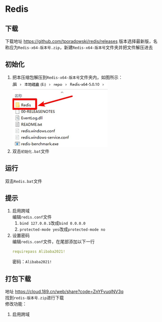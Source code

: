 # Redis

## 下载
下载地址 https://github.com/tporadowski/redis/releases 版本选择最新版，名称应为`Redis-x64-版本号.zip`，新建`Redis-x64-版本号`文件夹并把文件解压进去

## 初始化
1. 把本压缩包解压到`Redis-x64-版本号`文件夹内，如图所示：  
![初始化示例](img/初始化示例.jpg)
2. 双击`初始化.bat`文件

## 运行
双击`Redis.bat`文件

## 提示
1. 启用跨域  
   编辑`redis.conf`文件  
   1. `bind 127.0.0.1`改成`bind 0.0.0.0`  
   2. `protected-mode yes`改成`protected-mode no`
2. 设置密码  
   编辑`redis.conf`文件，在尾部添加以下一行
   ```yml
   requirepass Alibaba2021!
   ```
   密码：`Alibaba2021!`

## 打包下载
地址 https://cloud.189.cn/web/share?code=ZnYFvuqINV3q  
找到`redis-版本号.zip`进行下载  
修改功能：
1. 启用跨域
